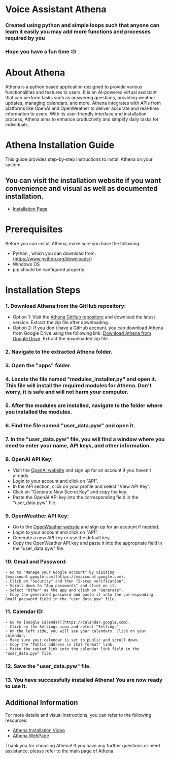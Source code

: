 # Voice Assistant Athena

### Created using python and simple loops such that anyone can learn it easily you may add more functions and processes required by you
### Hope you have a fun time :D

# About Athena
Athena is a python based application designed to provide various functionalities and features to users. It is an AI-powered virtual assistant that can perform tasks such as answering questions, providing weather updates, managing calendars, and more. Athena integrates with APIs from platforms like OpenAI and OpenWeather to deliver accurate and real-time information to users. With its user-friendly interface and installation process, Athena aims to enhance productivity and simplify daily tasks for individuals.

# Athena Installation Guide

This guide provides step-by-step instructions to install Athena on your system.
## You can visit the installation website if you want convenience and visual as well as documented installation.
 - [Installation Page](http://athena.42web.io/installation.html)

# Prerequisites

Before you can install Athena, make sure you have the following:

- Python , which you can download from:(https://www.python.org/downloads/)
- Windows OS
- pip should be configured properly

# Installation Steps



### 1. Download Athena from the GitHub repository:
   - Option 1: Visit the [Athena GitHub repository](https://github.com/Apsan1/AthenaExes) and download the latest version. Extract the zip file after downloading.
   - Option 2: If you don't have a GitHub account, you can download Athena from Google Drive using the following link: [Download Athena from Google Drive](https://drive.google.com/file/d/1Ya_CmSNqjhqB1sToeHx97QoNZ0b4mtjG/view?usp=sharing). Extract the downloaded zip file.

### 2. Navigate to the extracted Athena folder.

### 3. Open the "apps" folder.

### 4. Locate the file named "modules_installer.py" and open it. This file will install the required modules for Athena. Don't worry, it is safe and will not harm your computer.

### 5. After the modules are installed, navigate to the folder where you installed the modules.

### 6. Find the file named "user_data.pyw" and open it.

### 7. In the "user_data.pyw" file, you will find a window where you need to enter your name, API keys, and other information.

### 8. OpenAI API Key:
   - Visit the [OpenAI website](https://openai.com) and sign up for an account if you haven't already.
   - Login to your account and click on "API".
   - In the API section, click on your profile and select "View API Key".
   - Click on "Generate New Secret Key" and copy the key.
   - Paste the OpenAI API key into the corresponding field in the "user_data.pyw" file.

### 9. OpenWeather API Key:
   - Go to the [OpenWeather website](https://openweathermap.org) and sign up for an account if needed.
   - Login to your account and click on "API".
   - Generate a new API key or use the default key.
   - Copy the OpenWeather API key and paste it into the appropriate field in the "user_data.pyw" file.

### 10. Gmail and Password:
    - Go to "Manage your Google Account" by visiting [myaccount.google.com](https://myaccount.google.com).
    - Click on "Security" and then "2-step verification".
    - Scroll down to "App passwords" and click on it.
    - Select "Other" as the app and click on "Generate".
    - Copy the generated password and paste it into the corresponding Gmail password field in the "user_data.pyw" file.

### 11. Calendar ID:
    - Go to [Google Calendar](https://calendar.google.com).
    - Click on the Settings icon and select "Settings".
    - On the left side, you will see your calendars. Click on your calendar.
    - Make sure your calendar is set to public and scroll down.
    - Copy the "Public address in iCal format" link.
    - Paste the copied link into the calendar link field in the "user_data.pyw" file.

### 12. Save the "user_data.pyw" file.

### 13. You have successfully installed Athena! You are now ready to use it.

## Additional Information

For more details and visual instructions, you can refer to the following resources:

- [Athena Installation Video](https://www.youtube-nocookie.com/embed/5G3L3Q-iTCo)
- [Athena WebPage](athena.42web.io/index.html)

Thank you for choosing Athena! If you have any further questions or need assistance, please refer to the main page of Athena.
